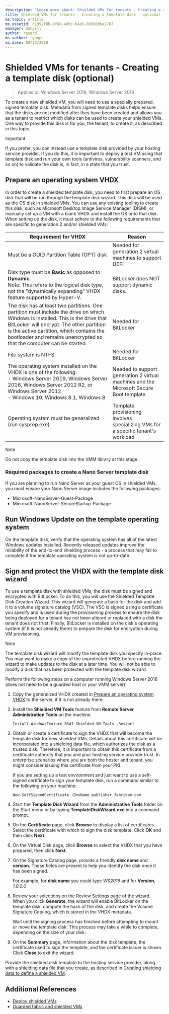 ```yaml
---
description: "Learn more about: Shielded VMs for tenants - Creating a template disk (optional)"
title: Shielded VMs for tenants - Creating a template disk - optional
ms.topic: article
ms.assetid: c1992f8b-6f88-4dbc-b4a5-08368bba2787
manager: dongill
author: rpsqrd
ms.author: ryanpu
ms.date: 08/29/2018
---
```


# Shielded VMs for tenants - Creating a template disk (optional)

>Applies to: Windows Server 2019, Windows Server 2016

To create a new shielded VM, you will need to use a specially prepared, signed template disk. Metadata from signed template disks helps ensure that the disks are not modified after they have been created and allows you as a tenant to restrict which disks can be used to create your shielded VMs. One way to provide this disk is for you, the tenant, to create it, as described in this topic.

> [!IMPORTANT]
> If you prefer, you can instead use a template disk provided by your hosting service provider. If you do this, it is important to deploy a test VM using that template disk and run your own tools (antivirus, vulnerability scanners, and so on) to validate the disk is, in fact, in a state that you trust.

## Prepare an operating system VHDX

In order to create a shielded template disk, you need to first prepare an OS disk that will be run through the template disk wizard. This disk will be used as the OS disk in shielded VMs. You can use any existing tooling to create this disk, such as Microsoft Desktop Image Service Manager (DISM), or manually set up a VM with a blank VHDX and install the OS onto that disk. When setting up the disk, it must adhere to the following requirements that are specific to generation 2 and/or shielded VMs:

| Requirement for VHDX | Reason |
|-----------|----|
|Must be a GUID Partition Table (GPT) disk | Needed for generation 2 virtual machines to support UEFI|
|Disk type must be **Basic** as opposed to **Dynamic**. <br>Note: This refers to the logical disk type, not the "dynamically expanding" VHDX feature supported by Hyper-V. | BitLocker does NOT support dynamic disks.|
|The disk has at least two partitions. One partition must include the drive on which Windows is installed. This is the drive that BitLocker will encrypt. The other partition is the active partition, which contains the bootloader and remains unencrypted so that the computer can be started.|Needed for BitLocker|
|File system is NTFS | Needed for BitLocker|
|The operating system installed on the VHDX is one of the following:<br>- Windows Server 2019, Windows Server 2016, Windows Server 2012 R2, or Windows Server 2012 <br>- Windows 10, Windows 8.1, Windows 8| Needed to support generation 2 virtual machines and the Microsoft Secure Boot template|
|Operating system must be generalized (run sysprep.exe) | Template provisioning involves specializing VMs for a specific tenant's workload|

> [!NOTE]
> Do not copy the template disk into the VMM library at this stage.

### Required packages to create a Nano Server template disk

If you are planning to run Nano Server as your guest OS in shielded VMs, you must ensure your Nano Server image includes the following packages:

- Microsoft-NanoServer-Guest-Package
- Microsoft-NanoServer-SecureStartup-Package

## Run Windows Update on the template operating system

On the template disk, verify that the operating system has all of the latest Windows updates installed. Recently released updates improve the reliability of the end-to-end shielding process - a process that may fail to complete if the template operating system is not up-to-date.

## Sign and protect the VHDX with the template disk wizard

To use a template disk with shielded VMs, the disk must be signed and encrypted with BitLocker. To do this, you will use the Shielded Template Disk Creation Wizard. This wizard will generate a hash for the disk and add it to a volume signature catalog (VSC). The VSC is signed using a certificate you specify and is used during the provisioning process to ensure the disk being deployed for a tenant has not been altered or replaced with a disk the tenant does not trust. Finally, BitLocker is installed on the disk's operating system (if it is not already there) to prepare the disk for encryption during VM provisioning.

> [!NOTE]
> The template disk wizard will modify the template disk you specify in-place. You may want to make a copy of the unprotected VHDX before running the wizard to make updates to the disk at a later time. You will not be able to modify a disk that has been protected with the template disk wizard.

Perform the following steps on a computer running Windows Server 2016 (does not need to be a guarded host or your VMM server):

1. Copy the generalized VHDX created in [Prepare an operating system VHDX](#prepare-an-operating-system-vhdx) to the server, if it is not already there.

2. Install the **Shielded VM Tools** feature from **Remote Server Administration Tools** on the machine.

    ```
    Install-WindowsFeature RSAT-Shielded-VM-Tools -Restart
    ```

3. Obtain or create a certificate to sign the VHDX that will become the template disk for new shielded VMs. Details about this certificate will be incorporated into a shielding data file, which authorizes the disk as a trusted disk. Therefore, it is important to obtain this certificate from a certificate authority that you and your hosting service provider trust. In enterprise scenarios where you are both the hoster and tenant, you might consider issuing this certificate from your PKI.

    If you are setting up a test environment and just want to use a self-signed certificate to sign your template disk, run a command similar to the following on your machine:

    ```
    New-SelfSignedCertificate -DnsName publisher.fabrikam.com
    ```

4. Start the **Template Disk Wizard** from the **Administrative Tools** folder on the Start menu or by typing **TemplateDiskWizard.exe** into a command prompt.

5. On the **Certificate** page, click **Browse** to display a list of certificates. Select the certificate with which to sign the disk template. Click **OK** and then click **Next**.

6. On the Virtual Disk page, click **Browse** to select the VHDX that you have prepared, then click **Next**.

7. On the Signature Catalog page, provide a friendly **disk name** and **version.** These fields are present to help you identify the disk once it has been signed.

    For example, for **disk name** you could type _WS2016_ and for **Version**, _1.0.0.0_

8. Review your selections on the Review Settings page of the wizard. When you click **Generate**, the wizard will enable BitLocker on the template disk, compute the hash of the disk, and create the Volume Signature Catalog, which is stored in the VHDX metadata.

    Wait until the signing process has finished before attempting to mount or move the template disk. This process may take a while to complete, depending on the size of your disk.

9. On the **Summary** page, information about the disk template, the certificate used to sign the template, and the certificate issuer is shown. Click **Close** to exit the wizard.


Provide the shielded disk template to the hosting service provider, along with a shielding data file that you create, as described in [Creating shielding data to define a shielded VM](guarded-fabric-tenant-creates-shielding-data.md).

## Additional References

- [Deploy shielded VMs](guarded-fabric-configuration-scenarios-for-shielded-vms-overview.md)
- [Guarded fabric and shielded VMs](guarded-fabric-and-shielded-vms-top-node.md)
